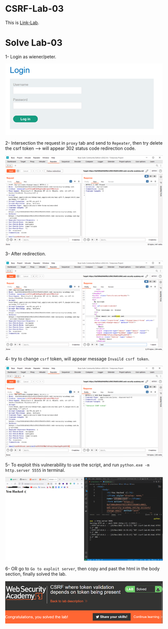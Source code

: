 # CSRF-Lab-03
This is [Link-Lab](https://portswigger.net/web-security/csrf/lab-token-validation-depends-on-token-being-present).
<br />

# Solve Lab-03
1- Login as wiener/peter.
<br />

![login](screenshots/1.png)
<br />

2- Intersection the request in `proxy` tab and send to `Repeater`, then try delete the csrf token --> will appear 302 status code redirection code.
<br />

![remove-csrf](screenshots/2.png)
<br />

3- After redirection.
<br />

![redirection](screenshots/3.png)
<br />

4- try to change `csrf` token, will appear message `Invaild csrf token`.
<br />

![invailed-csrf](screenshots/4.png)
<br />

5- To exploit this vulnerability to use the script, and run `python.exe -m http.server 5555` in terminal.
<br />

![http.server](screenshots/5.png)
<br />

6- OR go to `Go to exploit server`, then copy and past the html in the body section, finally solved the lab.
<br />

![exploit-server](screenshots/6.png)
<br />
